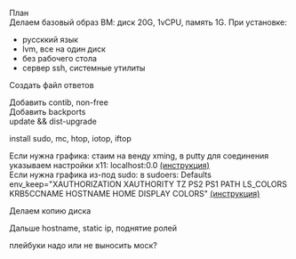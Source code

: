 План  
Делаем базовый образ ВМ: диск 20G, 1vCPU, память 1G. При установке:  
- руссккий язык  
- lvm, все на один диск  
- без рабочего стола  
- сервер ssh, системные утилиты  

Создать файл ответов  

Добавить contib, non-free  
Добавить backports  
update && dist-upgrade  

install sudo, mc, htop, iotop, iftop  

Если нужна графика: стаим на венду xming, в putty для соединения указываем настройки х11: localhost:0.0 [(инструкция)](http://www.geo.mtu.edu/geoschem/docs/putty_install.html)  
Если нужна графика из-под sudo: в sudoers: Defaults env_keep="XAUTHORIZATION XAUTHORITY TZ PS2 PS1 PATH LS_COLORS KRB5CCNAME HOSTNAME HOME DISPLAY COLORS"  [(инструкция)](https://askubuntu.com/questions/414785/cant-open-gedit-as-root)  

Делаем копию диска  

Дальше hostname, static ip, поднятие ролей  

плейбуки надо или не выносить моск?
